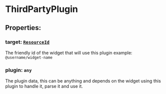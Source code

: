 # **ThirdPartyPlugin**

## **Properties**:

### target: [`ResourceId`](./ResourceId)

The friendly id of the widget that will use this plugin example:
`@username/widget-name`

### plugin: `any`

The plugin data, this can be anything and depends on the widget using this
plugin to handle it, parse it and use it.
